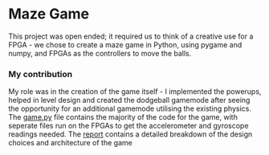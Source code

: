 # Maze Game
This project was open ended; it required us to think of a creative use for a FPGA - we chose to create a maze game in Python, using pygame and numpy, and  FPGAs as the controllers to move the balls.

### My contribution
My role was in the creation of the game itself - I implemented the powerups, helped in level design and created the dodgeball gamemode after seeing the opportunity for an additional gamemode utilising the existing physics. The [game.py](game.py) file contains the majority of the code for the game, with seperate files run on the FPGAs to get the accelerometer and gyroscope readings needed. The [report](Report.pdf) contains a detailed breakdown of the design choices and architecture of the game
